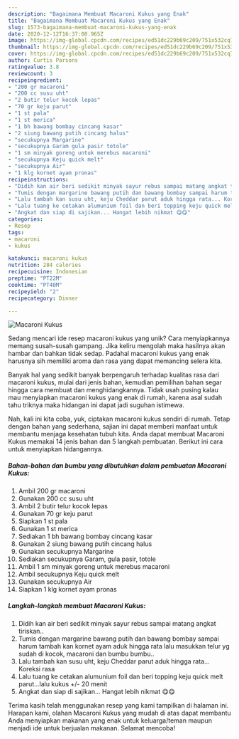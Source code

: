 ```yaml
---
description: "Bagaimana Membuat Macaroni Kukus yang Enak"
title: "Bagaimana Membuat Macaroni Kukus yang Enak"
slug: 1573-bagaimana-membuat-macaroni-kukus-yang-enak
date: 2020-12-12T16:37:00.965Z
image: https://img-global.cpcdn.com/recipes/ed51dc229b69c209/751x532cq70/macaroni-kukus-foto-resep-utama.jpg
thumbnail: https://img-global.cpcdn.com/recipes/ed51dc229b69c209/751x532cq70/macaroni-kukus-foto-resep-utama.jpg
cover: https://img-global.cpcdn.com/recipes/ed51dc229b69c209/751x532cq70/macaroni-kukus-foto-resep-utama.jpg
author: Curtis Parsons
ratingvalue: 3.8
reviewcount: 3
recipeingredient:
- "200 gr macaroni"
- "200 cc susu uht"
- "2 butir telur kocok lepas"
- "70 gr keju parut"
- "1 st pala"
- "1 st merica"
- "1 bh bawang bombay cincang kasar"
- "2 siung bawang putih cincang halus"
- "secukupnya Margarine"
- "secukupnya Garam gula pasir totole"
- "1 sm minyak goreng untuk merebus macaroni"
- "secukupnya Keju quick melt"
- "secukupnya Air"
- "1 klg kornet ayam pronas"
recipeinstructions:
- "Didih kan air beri sedikit minyak sayur rebus sampai matang angkat tiriskan.."
- "Tumis dengan margarine bawang putih dan bawang bombay sampai harum tambah kan kornet ayam aduk hingga rata lalu masukkan telur yg sudah di kocok, macaroni dan bumbu bumbu.."
- "Lalu tambah kan susu uht, keju Cheddar parut aduk hingga rata... Koreksi rasa"
- "Lalu tuang ke cetakan alumunium foil dan beri topping keju quick melt parut...lalu kukus +/- 20 menit"
- "Angkat dan siap di sajikan... Hangat lebih nikmat 😋😋"
categories:
- Resep
tags:
- macaroni
- kukus

katakunci: macaroni kukus 
nutrition: 284 calories
recipecuisine: Indonesian
preptime: "PT22M"
cooktime: "PT40M"
recipeyield: "2"
recipecategory: Dinner

---
```



![Macaroni Kukus](https://img-global.cpcdn.com/recipes/ed51dc229b69c209/751x532cq70/macaroni-kukus-foto-resep-utama.jpg)

Sedang mencari ide resep macaroni kukus yang unik? Cara menyiapkannya memang susah-susah gampang. Jika keliru mengolah maka hasilnya akan hambar dan bahkan tidak sedap. Padahal macaroni kukus yang enak harusnya sih memiliki aroma dan rasa yang dapat memancing selera kita.



Banyak hal yang sedikit banyak berpengaruh terhadap kualitas rasa dari macaroni kukus, mulai dari jenis bahan, kemudian pemilihan bahan segar hingga cara membuat dan menghidangkannya. Tidak usah pusing kalau mau menyiapkan macaroni kukus yang enak di rumah, karena asal sudah tahu triknya maka hidangan ini dapat jadi suguhan istimewa.


Nah, kali ini kita coba, yuk, ciptakan macaroni kukus sendiri di rumah. Tetap dengan bahan yang sederhana, sajian ini dapat memberi manfaat untuk membantu menjaga kesehatan tubuh kita. Anda dapat membuat Macaroni Kukus memakai 14 jenis bahan dan 5 langkah pembuatan. Berikut ini cara untuk menyiapkan hidangannya.

<!--inarticleads1-->

##### Bahan-bahan dan bumbu yang dibutuhkan dalam pembuatan Macaroni Kukus:

1. Ambil 200 gr macaroni
1. Gunakan 200 cc susu uht
1. Ambil 2 butir telur kocok lepas
1. Gunakan 70 gr keju parut
1. Siapkan 1 st pala
1. Gunakan 1 st merica
1. Sediakan 1 bh bawang bombay cincang kasar
1. Gunakan 2 siung bawang putih cincang halus
1. Gunakan secukupnya Margarine
1. Sediakan secukupnya Garam, gula pasir, totole
1. Ambil 1 sm minyak goreng untuk merebus macaroni
1. Ambil secukupnya Keju quick melt
1. Gunakan secukupnya Air
1. Siapkan 1 klg kornet ayam pronas




<!--inarticleads2-->

##### Langkah-langkah membuat Macaroni Kukus:

1. Didih kan air beri sedikit minyak sayur rebus sampai matang angkat tiriskan..
1. Tumis dengan margarine bawang putih dan bawang bombay sampai harum tambah kan kornet ayam aduk hingga rata lalu masukkan telur yg sudah di kocok, macaroni dan bumbu bumbu..
1. Lalu tambah kan susu uht, keju Cheddar parut aduk hingga rata... Koreksi rasa
1. Lalu tuang ke cetakan alumunium foil dan beri topping keju quick melt parut...lalu kukus +/- 20 menit
1. Angkat dan siap di sajikan... Hangat lebih nikmat 😋😋




Terima kasih telah menggunakan resep yang kami tampilkan di halaman ini. Harapan kami, olahan Macaroni Kukus yang mudah di atas dapat membantu Anda menyiapkan makanan yang enak untuk keluarga/teman maupun menjadi ide untuk berjualan makanan. Selamat mencoba!
